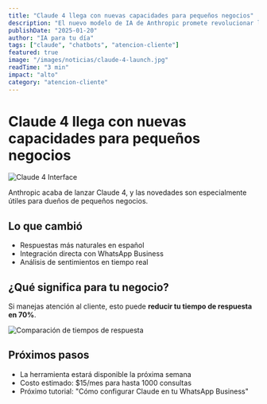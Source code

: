 ```yaml
---
title: "Claude 4 llega con nuevas capacidades para pequeños negocios"
description: "El nuevo modelo de IA de Anthropic promete revolucionar la atención al cliente"
publishDate: "2025-01-20"
author: "IA para tu día"
tags: ["claude", "chatbots", "atencion-cliente"]
featured: true
image: "/images/noticias/claude-4-launch.jpg"
readTime: "3 min"
impact: "alto"
category: "atencion-cliente"
---
```


# Claude 4 llega con nuevas capacidades para pequeños negocios

![Claude 4 Interface](/images/noticias/claude-4-launch.jpg)

Anthropic acaba de lanzar Claude 4, y las novedades son especialmente útiles para dueños de pequeños negocios.

## Lo que cambió
- Respuestas más naturales en español
- Integración directa con WhatsApp Business
- Análisis de sentimientos en tiempo real

## ¿Qué significa para tu negocio?
Si manejas atención al cliente, esto puede **reducir tu tiempo de respuesta en 70%**.

![Comparación de tiempos de respuesta](/images/noticias/tiempo-respuesta-comparacion.png)

## Próximos pasos
- La herramienta estará disponible la próxima semana
- Costo estimado: $15/mes para hasta 1000 consultas
- Próximo tutorial: "Cómo configurar Claude en tu WhatsApp Business" 